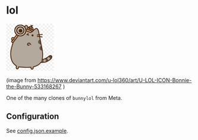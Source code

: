 # lol

![lolbunny](/lol.png)

(image from https://www.deviantart.com/u-lol360/art/U-LOL-ICON-Bonnie-the-Bunny-533168267 )

One of the many clones of `bunnylol` from Meta.

## Configuration

See [config.json.example](/config.json.example).
